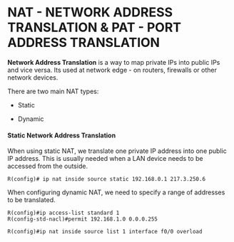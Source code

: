 # NAT - NETWORK ADDRESS TRANSLATION & PAT - PORT ADDRESS TRANSLATION


**Network Address Translation** is a way to map private IPs into public IPs and vice versa. Its used at network edge - on routers, firewalls or other network devices.


There are two main NAT types:

- Static

- Dynamic

#### Static Network Address Translation

When using static NAT, we translate one private IP address into one public IP address. This is usually needed when a LAN device needs to be accessed from the outside.

```
R(config)# ip nat inside source static 192.168.0.1 217.3.250.6
```
When configuring dynamic NAT, we need to specify a range of addresses to be translated.

```
R(config)#ip access-list standard 1
R(config-std-nacl)#permit 192.168.1.0 0.0.0.255

R(config)#ip nat inside source list 1 interface f0/0 overload
```


